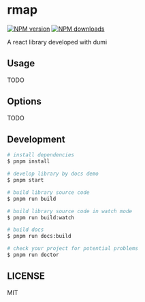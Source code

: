 # rmap

[![NPM version](https://img.shields.io/npm/v/rmap.svg?style=flat)](https://npmjs.org/package/rmap)
[![NPM downloads](http://img.shields.io/npm/dm/rmap.svg?style=flat)](https://npmjs.org/package/rmap)

A react library developed with dumi

## Usage

TODO

## Options

TODO

## Development

```bash
# install dependencies
$ pnpm install

# develop library by docs demo
$ pnpm start

# build library source code
$ pnpm run build

# build library source code in watch mode
$ pnpm run build:watch

# build docs
$ pnpm run docs:build

# check your project for potential problems
$ pnpm run doctor
```

## LICENSE

MIT
